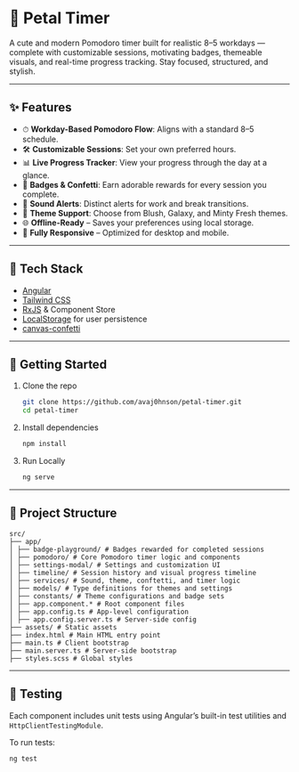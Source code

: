 # 🌸 Petal Timer

A cute and modern Pomodoro timer built for realistic 8–5 workdays — complete with customizable sessions, motivating badges, themeable visuals, and real-time progress tracking. Stay focused, structured, and stylish.

---

## ✨ Features

- ⏱ **Workday-Based Pomodoro Flow**: Aligns with a standard 8–5 schedule.
- 🛠 **Customizable Sessions**: Set your own preferred hours.
- 📊 **Live Progress Tracker**: View your progress through the day at a glance.
- 🌸 **Badges & Confetti**: Earn adorable rewards for every session you complete.
- 🔔 **Sound Alerts**: Distinct alerts for work and break transitions.
- 🎨 **Theme Support**: Choose from Blush, Galaxy, and Minty Fresh themes.
- 🌐 **Offline-Ready** – Saves your preferences using local storage.
- 📱 **Fully Responsive** – Optimized for desktop and mobile.

---

## 🧱 Tech Stack

- [Angular](https://angular.io/)
- [Tailwind CSS](https://tailwindcss.com/)
- [RxJS](https://rxjs.dev/) & Component Store
- [LocalStorage](https://developer.mozilla.org/en-US/docs/Web/API/Window/localStorage) for user persistence
- [canvas-confetti](https://www.npmjs.com/package/canvas-confetti)

---

## 🚀 Getting Started

1. Clone the repo  
   ```bash
   git clone https://github.com/avaj0hnson/petal-timer.git
   cd petal-timer
2. Install dependencies
   ```bash
   npm install
3. Run Locally
   ```bash
   ng serve

---

## 📁 Project Structure
```text
src/
├── app/
│ ├── badge-playground/ # Badges rewarded for completed sessions
│ ├── pomodoro/ # Core Pomodoro timer logic and components
│ ├── settings-modal/ # Settings and customization UI
│ ├── timeline/ # Session history and visual progress timeline
│ ├── services/ # Sound, theme, conftetti, and timer logic
│ ├── models/ # Type definitions for themes and settings
│ ├── constants/ # Theme configurations and badge sets
│ ├── app.component.* # Root component files
│ ├── app.config.ts # App-level configuration
│ ├── app.config.server.ts # Server-side config
├── assets/ # Static assets
├── index.html # Main HTML entry point
├── main.ts # Client bootstrap
├── main.server.ts # Server-side bootstrap
├── styles.scss # Global styles
```

---

## 🧪 Testing

Each component includes unit tests using Angular’s built-in test utilities and `HttpClientTestingModule`.

To run tests:
```bash
ng test
